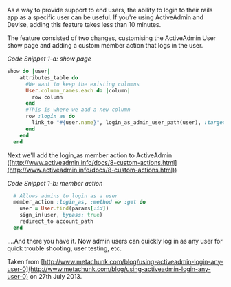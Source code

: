 As a way to provide support to end users, the ability to login to their rails app as a specific user can be useful.
If you're using ActiveAdmin and Devise, adding this feature takes less than 10 minutes.

The feature consisted of two changes, customising the ActiveAdmin User show page and adding a custom member action that logs in the user.

_Code Snippet 1-a: show page_

``` ruby
show do |user|
    attributes_table do
      #We want to keep the existing columns
      User.column_names.each do |column|
        row column
      end
      #This is where we add a new column
      row :login_as do
        link_to "#{user.name}", login_as_admin_user_path(user), :target => '_blank'
      end
    end
  end
```
Next we'll add the login_as member action to ActiveAdmin ([http://www.activeadmin.info/docs/8-custom-actions.html](http://www.activeadmin.info/docs/8-custom-actions.html))

_Code Snippet 1-b: member action_

``` ruby
  # Allows admins to login as a user 
  member_action :login_as, :method => :get do
    user = User.find(params[:id])
    sign_in(user, bypass: true)
    redirect_to account_path 
  end
```

....And there you have it.
Now admin users can quickly log in as any user for quick trouble shooting, user testing, etc.

Taken from [http://www.metachunk.com/blog/using-activeadmin-login-any-user-0](http://www.metachunk.com/blog/using-activeadmin-login-any-user-0) on 27th July 2013.
